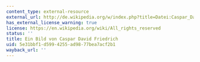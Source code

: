```yaml
---
content_type: external-resource
external_url: http://de.wikipedia.org/w/index.php?title=Datei:Caspar_David_Friedrich_032.jpg&filetimestamp=20080314145432
has_external_license_warning: true
license: https://en.wikipedia.org/wiki/All_rights_reserved
status: ''
title: Ein Bild von Caspar David Friedrich
uid: 5e31bbf1-d599-4255-ad98-77bea7acf2b1
wayback_url: ''
---
```

